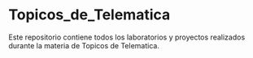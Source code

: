 # Topicos_de_Telematica
Este repositorio contiene todos los laboratorios y proyectos realizados durante la materia de Topicos de Telematica.
